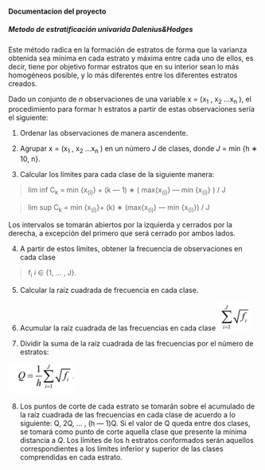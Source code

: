 #### Documentacion del proyecto

##### Metodo de estratificación univarida Dalenius&Hodges
Este método radica en la
formación de estratos de forma que la varianza obtenida sea mínima en cada estrato y
máxima entre cada uno de ellos, es decir, tiene por objetivo formar estratos que en su 
interior sean lo más homogéneos posible, y lo más diferentes entre los diferentes estratos
creados.

Dado un conjunto de _n_ observaciones de una variable x = (x<sub>1</sub> , x<sub>2</sub> ...x<sub>n</sub> ), el procedimiento para formar h  estratos a partir de estas observaciones sería el siguiente:

1.	Ordenar las observaciones de manera ascendente.

2.	Agrupar x = (x<sub>1</sub> , x<sub>2</sub> ...x<sub>n</sub> ) en un número _J_ de clases, donde _J_ = min {h ∗ 10, n}.
 

3.	Calcular los límites para cada clase de la siguiente manera:

 
> lim inf C<sub>k</sub> = min {x<sub>(i)</sub>} + (k — 1) ∗ ( max{x<sub>(i)</sub>} — min {x<sub>(i)</sub>} ) / J
 

> lim sup C<sub>k</sub> = min {x<sub>(i)</sub>}+ (k) ∗ (max{x<sub>(i)</sub>} — min {x<sub>(i)</sub>}) / J
 

Los intervalos se tomarán abiertos por la izquierda y cerrados por la derecha, a excepción del primero que será cerrado por ambos lados.

4.	A partir de estos límites, obtener la frecuencia de observaciones en cada clase

> f<sub>i</sub>	_i_ ∈ {1, … , J}.

5.	Calcular la raíz cuadrada de frecuencia en cada clase.

6.	Acumular la raíz cuadrada de las frecuencias en cada clase         ![formula](https://github.com/Arturo-GoGa/IMAGENES/blob/main/1.PNG)

7.	Dividir la suma de la raíz cuadrada de las frecuencias por el número de estratos:

![formula](https://github.com/Arturo-GoGa/IMAGENES/blob/main/2.PNG)

8.	Los puntos de corte de cada estrato se tomarán sobre el acumulado de la raíz cuadrada de las frecuencias en cada clase de acuerdo a lo siguiente: Q, 2Q, … , (h — 1)Q. Si el valor de Q queda entre dos clases, se tomará como punto de corte aquella clase que presente la mínima distancia a _Q_. Los límites de los h estratos conformados serán aquellos correspondientes a los límites inferior y superior de las clases comprendidas en cada estrato.
